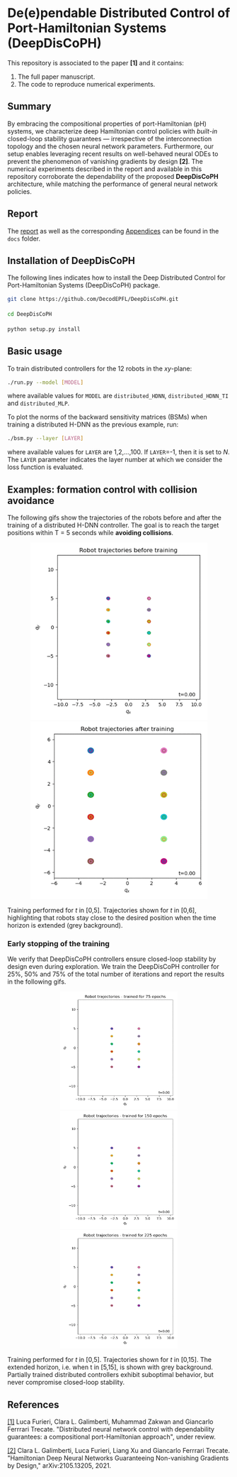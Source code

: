 # De(e)pendable Distributed Control of Port-Hamiltonian Systems (DeepDisCoPH)

This repository is associated to the paper **[1]** and it contains:
1) The full paper manuscript.
2) The code to reproduce numerical experiments.

## Summary
By embracing the compositional properties of port-Hamiltonian (pH) systems, 
we characterize deep Hamiltonian control policies with <i>built-in</i> 
closed-loop stability guarantees — irrespective of the interconnection 
topology and the chosen neural network parameters. Furthermore, our setup 
enables leveraging recent results on well-behaved neural ODEs to prevent 
the phenomenon of vanishing gradients by design **[2]**. 
The numerical experiments described in the report and available in this repository 
corroborate the dependability of the proposed **DeepDisCoPH** architecture, 
while matching the performance of general neural network policies.

## Report

The [report](docs/Report.pdf) as well as the corresponding [Appendices](docs/SupportingMaterial.pdf) can be found in the `docs` folder.

## Installation of DeepDisCoPH
The following lines indicates how to install the Deep Distributed Control for Port-Hamiltonian Systems (DeepDisCoPH) package.

```bash
git clone https://github.com/DecodEPFL/DeepDisCoPH.git

cd DeepDisCoPH

python setup.py install
```

## Basic usage

To train distributed controllers for the 12 robots in the <i>xy</i>-plane:

```bash
./run.py --model [MODEL]
```
where available values for `MODEL` are `distributed_HDNN`, `distributed_HDNN_TI` and `distributed_MLP`.

To plot the norms of the backward sensitivity matrices (BSMs) when training 
a distributed H-DNN as the previous example, run:
```bash
./bsm.py --layer [LAYER]
```
where available values for `LAYER` are 1,2,...,100. If `LAYER`=-1, then it is set to <i>N</i>.
The `LAYER` parameter indicates the layer number at which we consider the loss function is evaluated.

## Examples: formation control with collision avoidance
The following gifs show the trajectories of the robots before and after the training of a distributed H-DNN controller. The goal is to reach the target positions within T = 5 seconds while **avoiding collisions**. 

<p align="center">
<img src="./figures/trajectories_before_training.gif" alt="robot_trajectories_before_training" width="400"/>
<img src="./figures/trajectoriesHDNNcontroller.gif" alt="robot_trajectories_after_training_a_distributed_HDNN_controller" width="400"/>
</p>
Training performed for <i>t</i> in [0,5]. Trajectories shown for <i>t</i> in [0,6], highlighting that robots stay close to the desired position when the time horizon is extended (grey background). 

### Early stopping of the training
We verify that DeepDisCoPH controllers ensure closed-loop stability by design even during exploration. We train the DeepDisCoPH controller for 25\%, 50\% and 75\% of the total number of iterations and report the results in the following gifs.
<p align="center">
<img src="./figures/train75.gif" alt="robot_trajectories_25_training" width="266"/>
<img src="./figures/train150.gif" alt="robot_trajectories_50_training" width="266"/>
<img src="./figures/train225.gif" alt="robot_trajectories_75_training" width="266"/>
</p>
Training performed for <i>t</i> in [0,5]. Trajectories shown for <i>t</i> in [0,15]. The extended horizon, i.e. when t in [5,15], is shown with grey background. Partially trained distributed controllers exhibit suboptimal behavior, but never compromise closed-loop stability.


## References
[[1]](docs/Report.pdf)
Luca Furieri, Clara L. Galimberti, Muhammad Zakwan and Giancarlo Ferrrari Trecate.
"Distributed neural network control with dependability guarantees: a compositional port-Hamiltonian approach",
under review.

[[2]](https://arxiv.org/pdf/2105.13205.pdf)
Clara L. Galimberti, Luca Furieri, Liang Xu and Giancarlo Ferrrari Trecate.
"Hamiltonian Deep Neural Networks Guaranteeing Non-vanishing Gradients by Design,"
arXiv:2105.13205, 2021.

